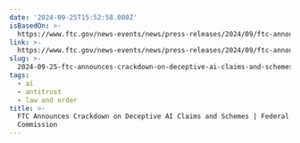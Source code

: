 ```yaml
---
date: '2024-09-25T15:52:58.000Z'
isBasedOn: >-
  https://www.ftc.gov/news-events/news/press-releases/2024/09/ftc-announces-crackdown-deceptive-ai-claims-schemes
link: >-
  https://www.ftc.gov/news-events/news/press-releases/2024/09/ftc-announces-crackdown-deceptive-ai-claims-schemes
slug: >-
  2024-09-25-ftc-announces-crackdown-on-deceptive-ai-claims-and-schemes-or-federal-trade-commission
tags:
  - ai
  - antitrust
  - law and order
title: >-
  FTC Announces Crackdown on Deceptive AI Claims and Schemes | Federal Trade
  Commission
---
```

 
